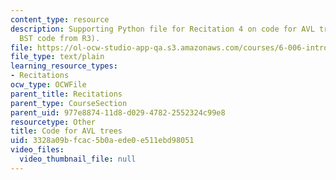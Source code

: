 ```yaml
---
content_type: resource
description: Supporting Python file for Recitation 4 on code for AVL trees (uses the
  BST code from R3).
file: https://ol-ocw-studio-app-qa.s3.amazonaws.com/courses/6-006-introduction-to-algorithms-spring-2008/3328a09bfcac5b0aede0e511ebd98051_avl_r.py
file_type: text/plain
learning_resource_types:
- Recitations
ocw_type: OCWFile
parent_title: Recitations
parent_type: CourseSection
parent_uid: 977e8874-11d8-d029-4782-2552324c99e8
resourcetype: Other
title: Code for AVL trees
uid: 3328a09b-fcac-5b0a-ede0-e511ebd98051
video_files:
  video_thumbnail_file: null
---
```

